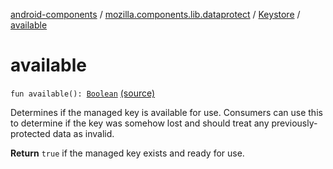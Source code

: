 [android-components](../../index.md) / [mozilla.components.lib.dataprotect](../index.md) / [Keystore](index.md) / [available](./available.md)

# available

`fun available(): `[`Boolean`](https://kotlinlang.org/api/latest/jvm/stdlib/kotlin/-boolean/index.html) [(source)](https://github.com/mozilla-mobile/android-components/blob/master/components/lib/dataprotect/src/main/java/mozilla/components/lib/dataprotect/Keystore.kt#L168)

Determines if the managed key is available for use.  Consumers can use this to
determine if the key was somehow lost and should treat any previously-protected
data as invalid.

**Return**
`true` if the managed key exists and ready for use.

